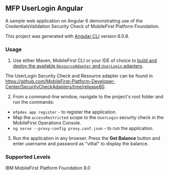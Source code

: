 ## MFP UserLogin Angular
A sample web application on Angular 6 demonstrating use of the CredentialsValidation Security Check of MobileFirst Platform Foundation.

This project was generated with [Angular CLI](https://github.com/angular/angular-cli) version 6.0.8.


### Usage

1. Use either Maven, MobileFirst CLI or your IDE of choice to [build and deploy the available `ResourceAdapter` and `UserLogin` adapters](https://mobilefirstplatform.ibmcloud.com/tutorials/en/foundation/8.0/adapters/creating-adapters/).

 The UserLogin Security Check and Resource adapter can be found in https://github.com/MobileFirst-Platform-Developer-Center/SecurityCheckAdapters/tree/release80.

2. From a command-line window, navigate to the project's root folder and run the commands:
 - `mfpdev app register` - to register the application.
 -  Map the `accessRestricted` scope to the `UserLogin` security check in the MobileFirst Operations Console.
 - `ng serve --proxy-config proxy.conf.json` - to run the application.

3. Run the application in any browser. Press the **Get Balance** button and enter username and password as "vittal" to display the balance.

### Supported Levels
IBM MobileFirst Platform Foundation 8.0